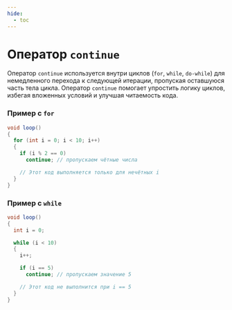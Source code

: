 ```yaml
---
hide:
  - toc
---
```


# Оператор `continue`
Оператор `continue` используется внутри циклов (`for`, `while`, `do-while`) для немедленного перехода к следующей итерации, пропуская оставшуюся часть тела цикла. Оператор `continue` помогает упростить логику циклов, избегая вложенных условий и улучшая читаемость кода.

### Пример с `for`
```cs
void loop()
{
  for (int i = 0; i < 10; i++)
  {
    if (i % 2 == 0)
      continue; // пропускаем чётные числа

    // Этот код выполняется только для нечётных i
  }
}
```

### Пример с `while`
```cs
void loop()
{
  int i = 0;

  while (i < 10)
  {
    i++;

    if (i == 5)
      continue; // пропускаем значение 5

    // Этот код не выполнится при i == 5
  }
}
```